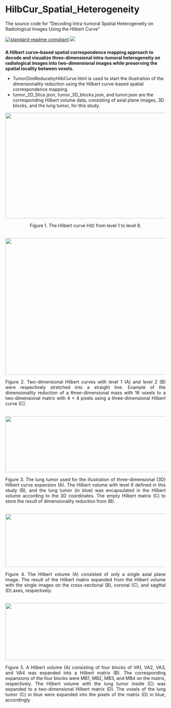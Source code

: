 # HilbCur_Spatial_Heterogeneity
The source code for "Decoding Intra-tumoral Spatial Heterogeneity on Radiological Images Using the Hilbert Curve"

[![standard-readme compliant](https://img.shields.io/badge/Readme-standard-brightgreen.svg?style=flat-square)](https://github.com/JD910/ESLN/blob/main/README.md)
![](https://img.shields.io/badge/Nodejs-V14.16.0-brightgreen.svg?style=flat-square)

### 
**A Hilbert curve–based spatial correspondence mapping approach to decode and visualize three-dimensional intra-tumoral heterogeneity on radiological images into two-dimensional images while preserving the spatial locality between voxels.**<br />

* TumorDimReducebyHilbCurve.html is used to start the illustration of the dimensionality reduction using the Hilbert curve-based spatial correspondence mapping.<br />
* tumor_2D_Slice.json, tumor_3D_blocks.json, and tumor.json are the corresponding Hilbert volume data, consisting of axial plane images, 3D blocks, and the lung tumor, for this study.

<div align=center><img width="610" height="331" src="https://github.com/JD910/HilbCurv_Spatial_Heterogeneity/blob/main/Imgs/Figure 1.jpg"/></div>
<p align="center"> Figure 1. The Hilbert curve H(t) from level 1 to level 8.</p><br />

<div align=center><img width="610" height="428" src="https://github.com/JD910/HilbCurv_Spatial_Heterogeneity/blob/main/Imgs/Figure 3.jpg"/></div>
<p align="justify"> Figure 2. Two-dimensional Hilbert curves with level 1 (A) and level 2 (B) were respectively stretched into a straight line. Example of the dimensionality reduction of a three-dimensional mass with 16 voxels to a two-dimensional matrix with 4 × 4 pixels using a three-dimensional Hilbert curve (C).</p><br />

<div align=center><img width="610" height="176" src="https://github.com/JD910/HilbCurv_Spatial_Heterogeneity/blob/main/Imgs/Figure 5.jpg"/></div>
<p align="justify"> Figure 3. The lung tumor used for the illustration of three-dimensional (3D) Hilbert curve expansion (A). The Hilbert volume with level 6 defined in this study (B), and the lung tumor (in blue) was encapsulated in the Hilbert volume according to the 3D coordinates. The empty Hilbert matrix (C) to store the result of dimensionality reduction from (B).</p><br />

<div align=center><img width="610" height="167" src="https://github.com/JD910/HilbCurv_Spatial_Heterogeneity/blob/main/Imgs/Figure 6.jpg"/></div>
<p align="justify"> Figure 4. The Hilbert volume (A) consisted of only a single axial plane image. The result of the Hilbert matrix expanded from the Hilbert volume with the single images on the cross-sectional (B), coronal (C), and sagittal (D) axes, respectively.</p><br />

<div align=center><img width="610" height="179" src="https://github.com/JD910/HilbCurv_Spatial_Heterogeneity/blob/main/Imgs/Figure 7.jpg"/></div>
<p align="justify"> Figure 5. A Hilbert volume (A) consisting of four blocks of VA1, VA2, VA3, and VA4 was expanded into a Hilbert matrix (B). The corresponding expansions of the four blocks were MB1, MB2, MB3, and MB4 on the matrix, respectively. The Hilbert volume with the lung tumor inside (C) was expanded to a two-dimensional Hilbert matrix (D). The voxels of the lung tumor (C) in blue were expanded into the pixels of the matrix (D) in blue, accordingly.</p><br />
